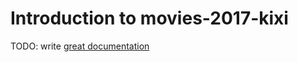 # Introduction to movies-2017-kixi

TODO: write [great documentation](http://jacobian.org/writing/what-to-write/)
